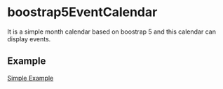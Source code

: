 # boostrap5EventCalendar
It is a simple month calendar based on boostrap 5 and this calendar can display events. 


## Example

[Simple Example](https://raw.githack.com/docmcfly/boostrap5EventCalendar/main/example/index.html)